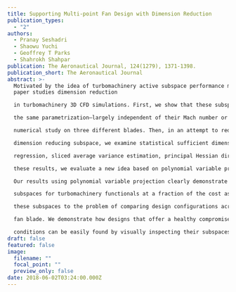 ```yaml
---
title: Supporting Multi-point Fan Design with Dimension Reduction
publication_types:
  - "2"
authors:
  - Pranay Seshadri
  - Shaowu Yuchi
  - Geoffrey T Parks
  - Shahrokh Shahpar
publication: The Aeronautical Journal, 124(1279), 1371-1398.
publication_short: The Aeronautical Journal
abstract: >-
  Motivated by the idea of turbomachinery active subspace performance maps, this
  paper studies dimension reduction

  in turbomachinery 3D CFD simulations. First, we show that these subspaces exist across different blades—under

  the same parametrization—largely independent of their Mach number or Reynolds number. This is demonstrated via a

  numerical study on three different blades. Then, in an attempt to reduce the computational cost of identifying a suitable

  dimension reducing subspace, we examine statistical sufficient dimension reduction methods, including sliced inverse

  regression, sliced average variance estimation, principal Hessian directions and contour regression. Unsatisfied by

  these results, we evaluate a new idea based on polynomial variable projection—a non-linear least squares problem.

  Our results using polynomial variable projection clearly demonstrate that one can accurately identify dimension reducing

  subspaces for turbomachinery functionals at a fraction of the cost associated with prior methods. We apply

  these subspaces to the problem of comparing design configurations across different flight points on a working line of a

  fan blade. We demonstrate how designs that offer a healthy compromise between performance at cruise and sea-level

  conditions can be easily found by visually inspecting their subspaces.
draft: false
featured: false
image:
  filename: ""
  focal_point: ""
  preview_only: false
date: 2018-06-02T03:24:00.000Z
---
```

